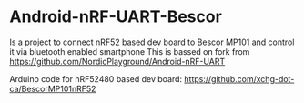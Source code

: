 # Android-nRF-UART-Bescor

Is a project to connect nRF52 based dev board to Bescor MP101 and control it via bluetooth enabled smartphone
This is bassed on fork from https://github.com/NordicPlayground/Android-nRF-UART

Arduino code for nRF52480 based dev board: https://github.com/xchg-dot-ca/BescorMP101nRF52
